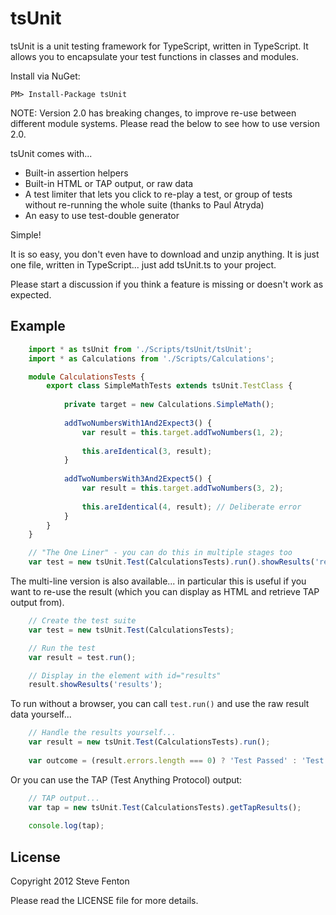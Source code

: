 # tsUnit

tsUnit is a unit testing framework for TypeScript, written in TypeScript. It allows you to encapsulate your test functions in classes and modules.

Install via NuGet:

```PM> Install-Package tsUnit ```

NOTE: Version 2.0 has breaking changes, to improve re-use between different module systems. Please read the below to see how to use version 2.0.

tsUnit comes with...

 - Built-in assertion helpers
 - Built-in HTML or TAP output, or raw data
 - A test limiter that lets you click to re-play a test, or group of tests without re-running the whole suite (thanks to Paul Atryda)
 - An easy to use test-double generator

Simple!

It is so easy, you don't even have to download and unzip anything. It is just one file, written in TypeScript... just add tsUnit.ts to your project.

Please start a discussion if you think a feature is missing or doesn't work as expected.

## Example

```TypeScript
	import * as tsUnit from './Scripts/tsUnit/tsUnit';
	import * as Calculations from './Scripts/Calculations';

    module CalculationsTests {
        export class SimpleMathTests extends tsUnit.TestClass {
    
            private target = new Calculations.SimpleMath();
    
            addTwoNumbersWith1And2Expect3() {
                var result = this.target.addTwoNumbers(1, 2);
    
                this.areIdentical(3, result);
            }
    
            addTwoNumbersWith3And2Expect5() {
                var result = this.target.addTwoNumbers(3, 2);
    
                this.areIdentical(4, result); // Deliberate error
            }
        }
    }

    // "The One Liner" - you can do this in multiple stages too
    var test = new tsUnit.Test(CalculationsTests).run().showResults('results');
```

The multi-line version is also available... in particular this is useful if you want to re-use the result (which you can display as HTML and retrieve TAP output from).

```TypeScript
    // Create the test suite
    var test = new tsUnit.Test(CalculationsTests);

	// Run the test
	var result = test.run();

	// Display in the element with id="results"
	result.showResults('results');
```

To run without a browser, you can call ```test.run()``` and use the raw result data yourself...

```TypeScript
    // Handle the results yourself...
    var result = new tsUnit.Test(CalculationsTests).run();
    
    var outcome = (result.errors.length === 0) ? 'Test Passed' : 'Test Failed';
```

Or you can use the TAP (Test Anything Protocol) output:

```TypeScript
    // TAP output...
    var tap = new tsUnit.Test(CalculationsTests).getTapResults();
    
    console.log(tap);
```

## License

   Copyright 2012 Steve Fenton

   Please read the LICENSE file for more details.
